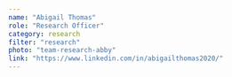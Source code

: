 ```yaml
---
name: "Abigail Thomas"
role: "Research Officer"
category: research
filter: "research"
photo: "team-research-abby"
link: "https://www.linkedin.com/in/abigailthomas2020/"
---
```


